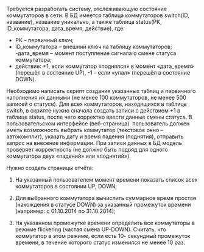 Требуется разработать систему, отслеживающую состояние коммутаторов в сети.
В БД имеется таблица коммутаторов switch(ID, название), название уникально, а также таблица status(PK, ID_коммутатора, дата_время, действие), где:
- PK – первичный ключ;
- ID_коммутатора – внешний ключ на таблицу коммутаторов;
-дата_время – момент поступление сигнала о смене статуса коммутатора;
- действие: +1, если коммутатор «поднялся» в момент «дата_время» (перешёл в состояние UP), -1 – если «упал» (перешёл в состояние DOWN).

Необходимо написать скрипт создания указанных таблиц и первичного наполнения их данными
(не менее 100 коммутаторов, не менее 500 записей о статусе). Для всех коммутаторов,
находящихся в таблице switch, в скрипте нужно сначала создать записи с действием +1 в таблице
status, после чего корректно ввести данные смены статуса.
В пользовательском интерфейсе (веб-страница)  пользователь должен иметь возможность
выбрать коммутатор (текстовое окно – автокомплит), указать дату и время падения (поднятия),
отправить запрос на внесение информации.
При записи данных в БД модель проверяет корректность (не должно быть подряд для одного
коммутатора двух «падений» или «поднятий»).

Нужно создать страницы отчёта:

1. На указанный пользователем момент времени показать список всех коммутаторов в состоянии UP, DOWN;

2. Для выбранного коммутатора вычислить суммарное время простоя (нахождения в статусе DOWN) за указанный промежуток времени (например: с 01.10.2014 по 31.10.2014);

3. На указанном промежутке времени определить все коммутаторы в режиме flickering (частая смена UP-DOWN). Считать, что коммутатор в этом режиме, если есть 10-
секундный промежуток времени, в течение которого статус изменился не менее 10 раз.
